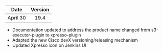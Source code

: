 | Date          | Version       |
| ------------- |:-------------:|
| April 30      | 19.4          |

* Documentation updated to address the product name changed from s3-executor-plugin to xpresso-plugin
* Adapted the new Cisco devX versioning/releasing mechanism
* Updated Xpresso icon on Jenkins UI